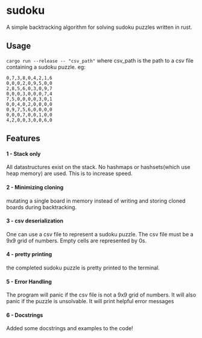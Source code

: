 # sudoku

A simple backtracking algorithm for solving sudoku puzzles written in rust.


## Usage

` cargo run --release -- "csv_path" `
where csv_path is the path to a csv file containing a sudoku puzzle.
eg: 
```
0,7,3,8,0,4,2,1,6
0,0,0,2,0,9,5,0,0
2,8,5,6,0,3,0,9,7
0,0,0,3,0,0,0,7,4
7,5,0,0,0,0,3,0,1
0,0,4,0,2,0,0,0,0
0,9,7,5,6,0,0,0,0
0,0,0,7,0,0,1,0,0
4,2,0,0,3,0,0,6,0
```

## Features

#### 1 - Stack only
All datastructures exist on the stack. No hashmaps or hashsets(which use heap memory)
are used. This is to increase speed.

#### 2 - Minimizing cloning
mutating a single board in memory instead of writing and storing cloned boards during backtracking.

#### 3 - csv deserialization
One can use a csv file to represent a sudoku puzzle. The csv file must be a 9x9 grid of numbers. Empty cells are represented by 0s.

#### 4 - pretty printing
the completed sudoku puzzle is pretty printed to the terminal.

#### 5 - Error Handling
The program will panic if the csv file is not a 9x9 grid of numbers. It will also panic if the puzzle is unsolvable. It will print helpful error messages

#### 6 - Docstrings
Added some docstrings and examples to the code!